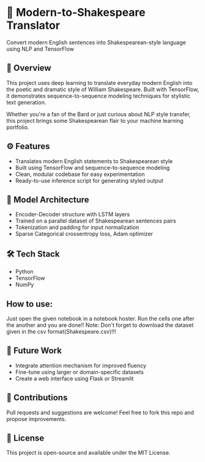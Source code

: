 # 🧠 Modern-to-Shakespeare Translator  
Convert modern English sentences into Shakespearean-style language using NLP and TensorFlow  

## 📜 Overview  
This project uses deep learning to translate everyday modern English into the poetic and dramatic style of William Shakespeare. Built with TensorFlow, it demonstrates sequence-to-sequence modeling techniques for stylistic text generation.

Whether you're a fan of the Bard or just curious about NLP style transfer, this project brings some Shakespearean flair to your machine learning portfolio.

## ⚙️ Features  
- Translates modern English statements to Shakespearean style  
- Built using TensorFlow and sequence-to-sequence modeling  
- Clean, modular codebase for easy experimentation  
- Ready-to-use inference script for generating styled output  

## 🧠 Model Architecture  
- Encoder-Decoder structure with LSTM layers  
- Trained on a parallel dataset of Shakespearean sentences pairs  
- Tokenization and padding for input normalization  
- Sparse Categorical crossentropy loss, Adam optimizer  

## 🛠️ Tech Stack  
- Python  
- TensorFlow  
- NumPy

## How to use:
Just open the given notebook in a notebook hoster. Run the cells one after the another and you are done!!
Note: Don't forget to download the dataset given in the csv format(Shakespeare.csv)!!!


## 🧪 Future Work  
- Integrate attention mechanism for improved fluency  
- Fine-tune using larger or domain-specific datasets  
- Create a web interface using Flask or Streamlit  

## 🤝 Contributions  
Pull requests and suggestions are welcome! Feel free to fork this repo and propose improvements.

## 🧬 License  
This project is open-source and available under the MIT License.
